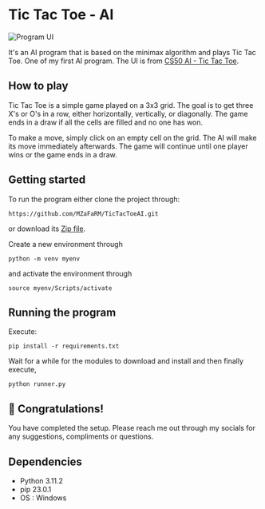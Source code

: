 # Tic Tac Toe - AI

![Program UI](https://cs50.harvard.edu/ai/2020/projects/0/tictactoe/images/game.png)

It's an AI program that is based on the minimax algorithm and plays Tic Tac Toe. One of my first AI program.
The UI is from [CS50 AI - Tic Tac Toe](https://cs50.harvard.edu/ai/2020/projects/0/tictactoe/).

## How to play

Tic Tac Toe is a simple game played on a 3x3 grid. The goal is to get three X's or O's in a row, either horizontally, vertically, or diagonally. The game ends in a draw if all the cells are filled and no one has won.

To make a move, simply click on an empty cell on the grid. The AI will make its move immediately afterwards. The game will continue until one player wins or the game ends in a draw.

## Getting started
To run the program either clone the project through:
```
https://github.com/MZaFaRM/TicTacToeAI.git
```
or download its [Zip file](https://github.com/MZaFaRM/TicTacToeAI/archive/refs/heads/main.zip).


Create a new environment through
```
python -m venv myenv
```
and activate the environment through
```
source myenv/Scripts/activate
```

## Running the program

Execute:
```
pip install -r requirements.txt
```
Wait for a while for the modules to download and install and then finally execute,
```
python runner.py
```

## 🎉 Congratulations! 

You have completed the setup. Please reach me out through my socials for any suggestions, compliments or questions.

## Dependencies
- Python 3.11.2
- pip 23.0.1
- OS : Windows

